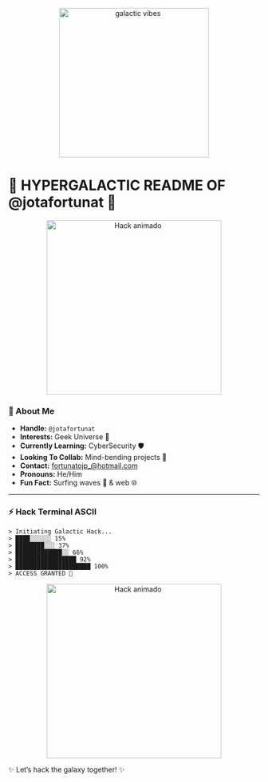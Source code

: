 
<p align="center">
  <img src="assets/galaxy.gif" alt="galactic vibes" width="300"/>
</p>

# 🌌 HYPERGALACTIC README OF @jotafortunat 🌌

<p align="center"><img src="https://media3.giphy.com/media/v1.Y2lkPTc5MGI3NjExdGludWFmMnR6ZzA1cmk3Zm13ejZnNHJ5cjdsYXJ1OXY1dDJ3d2tsbyZlcD12MV9pbnRlcm5hbF9naWZfYnlfaWQmY3Q9Zw/FY9chKp6rulXy/giphy.gif" alt="Hack animado" width="350"/></p>


### 👾 About Me
- **Handle:** `@jotafortunat`
- **Interests:** Geek Universe 🌌
- **Currently Learning:** CyberSecurity 🛡️
- **Looking To Collab:** Mind-bending projects 🚀    
- **Contact:** fortunatojp_@hotmail.com
- **Pronouns:** He/Him
- **Fun Fact:** Surfing waves 🌊 & web 🌐

---

### ⚡ Hack Terminal ASCII
```
> Initiating Galactic Hack...
> ████░░░░░░ 15%
> ████████░░░ 37%
> █████████████░░ 66%
> █████████████████ 92%
> █████████████████████ 100%
> ACCESS GRANTED 🌠
```



<p align="center">
  <img src="https://media4.giphy.com/media/v1.Y2lkPTc5MGI3NjExMDRzcXVqdDRvMWd2ejJ0dW5mZWYwYmlrOW5hYWRjMnQzY2p3ZTI5NSZlcD12MV9pbnRlcm5hbF9naWZfYnlfaWQmY3Q9Zw/12W5Sg2koWYnwA/giphy.gif" alt="Hack animado" width="350"/>
</p>


✨ Let’s hack the galaxy together! ✨

